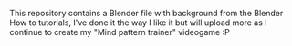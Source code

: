 This repository contains a Blender file with background from the Blender How to tutorials, I've done it the way I like it but will upload more as I continue to create my "Mind pattern trainer" videogame :P
